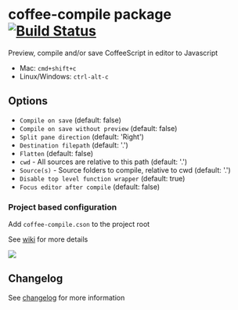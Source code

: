 # coffee-compile package [![Build Status](https://img.shields.io/travis/adrianlee44/atom-coffee-compile/master.svg?style=flat-square)](https://travis-ci.org/adrianlee44/atom-coffee-compile)

Preview, compile and/or save CoffeeScript in editor to Javascript
- Mac: `cmd+shift+c`
- Linux/Windows: `ctrl-alt-c`

## Options
- `Compile on save` (default: false)
- `Compile on save without preview` (default: false)
- `Split pane direction` (default: 'Right')
- `Destination filepath` (default: '.')
- `Flatten` (default: false)
- `cwd` - All sources are relative to this path (default: '.')
- `Source(s)` - Source folders to compile, relative to cwd (default: '.')
- `Disable top level function wrapper` (default: true)
- `Focus editor after compile` (default: false)

### Project based configuration
Add `coffee-compile.cson` to the project root

See [wiki](https://github.com/adrianlee44/atom-coffee-compile/wiki/Project-based-configuration) for more details

![](https://raw.github.com/adrianlee44/atom-coffee-compile/master/screenshot.png)

## Changelog
See [changelog](https://github.com/adrianlee44/atom-coffee-compile/blob/master/CHANGELOG.md) for more information
